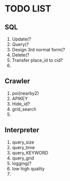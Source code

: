 # TODO LIST

## SQL
1. Update(?
2. Query(?
3. Design 3rd normal form(?
4. Delete(?
5. Transfer place_id to cid?
6. 


## Crawler
1. poi(nearby2)
2. APIKEY
3. Hide_id?
4. grid_search
5. 

## Interpreter
1. query_size
2. query_time
3. query_KEYWORD
4. query_grid
5. logging(?
6. low high quality
7. 

